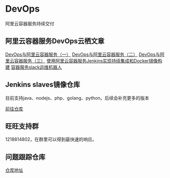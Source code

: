 # DevOps
阿里云容器服务持续交付

## 阿里云容器服务DevOps云栖文章    
<a href="https://yq.aliyun.com/articles/58414">DevOps与阿里云容器服务（一）</a>
<a href="https://yq.aliyun.com/articles/53936">DevOps与阿里云容器服务（二）</a>
<a href="https://yq.aliyun.com/articles/58414">DevOps与阿里云容器服务（三）</a>
<a href="https://yq.aliyun.com/articles/53971">使用阿里云容器服务Jenkins实现持续集成和Docker镜像构建</a>
<a href="https://yq.aliyun.com/articles/58422">容器服务slack运维机器人</a>

## Jenkins slaves镜像仓库    
目前支持java、nodejs、php、golang、python。后续会补充更多的版本     

<a href="https://github.com/AliyunContainerService/jenkins-slaves">前往仓库</a>

## 旺旺支持群   
1218814802，在群里可以得到最快速的响应。

## 问题跟踪仓库    
<a href="https://github.com/AliyunContainerService/Issues">仓库地址</a>      
